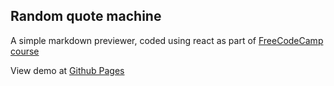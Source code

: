 ## Random quote machine

A simple markdown previewer, coded using react as part of <a href="https://www.freecodecamp.org/learn/front-end-libraries/front-end-libraries-projects/build-a-random-quote-machine">FreeCodeCamp course</a>

View demo at <a href="https://matyd356.github.io/quote/">Github Pages</a>
